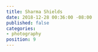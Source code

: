 ```yaml
---
title: Sharma Shields
date: 2018-12-28 00:36:00 -08:00
published: false
categories:
- photography
position: 9
---
```


